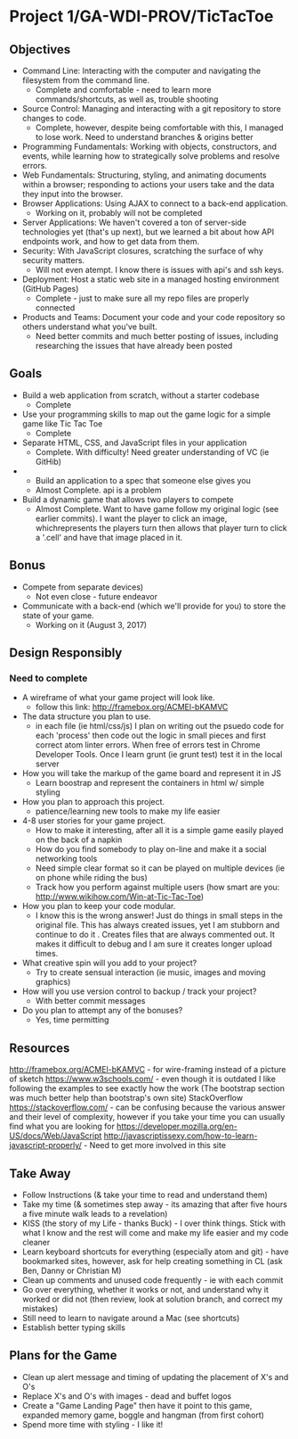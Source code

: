 # Project 1/GA-WDI-PROV/TicTacToe

## Objectives

- Command Line: Interacting with the computer and navigating the filesystem from the command line.
  * Complete and comfortable - need to learn more commands/shortcuts, as well as, trouble shooting
- Source Control: Managing and interacting with a git repository to store changes to code.
  * Complete, however, despite being comfortable with this, I managed to lose work.  Need to understand branches
  & origins better
- Programming Fundamentals: Working with objects, constructors, and events, while learning how to strategically solve problems and resolve errors.
- Web Fundamentals: Structuring, styling, and animating documents within a browser; responding to actions your users take and the data they input into the browser.
- Browser Applications: Using AJAX to connect to a back-end application.
  * Working on it, probably will not be completed
- Server Applications: We haven't covered a ton of server-side technologies yet (that's up next), but we learned a bit about how API endpoints work, and how to get data from them.
- Security: With JavaScript closures, scratching the surface of why security matters.
  * Will not even atempt.  I know there is issues with api's and ssh keys.
- Deployment: Host a static web site in a managed hosting environment (GitHub Pages)
  * Complete - just to make sure all my repo files are properly connected
- Products and Teams: Document your code and your code repository so others understand what you've built.
  * Need better commits and much better posting of issues, including researching the issues that have
  already been posted

## Goals

- Build a web application from scratch, without a starter codebase
  * Complete
- Use your programming skills to map out the game logic for a simple game like Tic Tac Toe
  * Complete
- Separate HTML, CSS, and JavaScript files in your application
  * Complete.  With difficulty!  Need greater understanding of VC (ie GitHib)
- - Build an application to a spec that someone else gives you
  * Almost Complete.  api is a problem
- Build a dynamic game that allows two players to compete
  * Almost Complete.  Want to have game follow my original logic (see earlier commits).
  I want the player to click an image, whichrepresents the players turn then allows that
  player turn to click a '.cell' and have that image placed in it.

## Bonus

- Compete from separate devices)
  * Not even close - future endeavor
- Communicate with a back-end (which we'll provide for you) to store the state of your game.
  * Working on it (August 3, 2017)

## Design Responsibly
### Need to complete

- A wireframe of what your game project will look like.
  * follow this link: http://framebox.org/ACMEl-bKAMVC
- The data structure you plan to use.
  * in each file (ie html/css/js) I plan on writing out the psuedo code for each 'process'
  then code out the logic in small pieces and first correct atom linter errors.  When free
  of errors test in Chrome Developer Tools.  Once I learn grunt (ie grunt test) test
  it in the local server
- How you will take the markup of the game board and represent it in JS
  * Learn boostrap and represent the containers in html w/ simple styling
- How you plan to approach this project.
  * patience/learning new tools to make my life easier
- 4-8 user stories for your game project.
  * How to make it interesting, after all it is a simple game easily played on the back of
  a napkin
  * How do you find somebody to play on-line and make it a social networking tools
  * Need simple clear format so it can be played on multiple devices (ie on phone
    while riding the bus)
  * Track how you perform against multiple users (how smart are you: http://www.wikihow.com/Win-at-Tic-Tac-Toe)
- How you plan to keep your code modular.
  * I know this is the wrong answer! Just do things in small steps in the original
  file.  This has always created issues, yet I am stubborn and continue to do it .
  Creates files that are always commented out.  It makes it difficult to debug and I
  am sure it creates longer upload times.
- What creative spin will you add to your project?
  * Try to create sensual interaction (ie music, images and moving graphics)
- How will you use version control to backup / track your project?
  * With better commit messages
- Do you plan to attempt any of the bonuses?
  * Yes, time permitting

## Resources

http://framebox.org/ACMEl-bKAMVC - for wire-framing instead of a picture of sketch
https://www.w3schools.com/ - even though it is outdated I like following the examples
to see exactly how the work (The bootstrap section was much better help than bootstrap's
own site)
StackOverflow https://stackoverflow.com/ - can be confusing because the various answer and their level of complexity,
however if you take your time you can usually find what you are looking for
https://developer.mozilla.org/en-US/docs/Web/JavaScript
http://javascriptissexy.com/how-to-learn-javascript-properly/ - Need to get more
involved in this site

## Take Away

 * Follow Instructions (& take your time to read and understand them)
 * Take my time (& sometimes step away - its amazing that after five hours a five minute walk
   leads to a revelation)
 * KISS (the story of my Life - thanks Buck) - I over think things.  Stick with
 what I know and the rest will come and make my life easier and my code cleaner
 * Learn keyboard shortcuts for everything (especially atom and git) - have bookmarked
 sites, however, ask for help creating something in CL (ask Ben, Danny or Christian M)
 * Clean up comments and unused code frequently - ie with each commit
 * Go over everything, whether it works or not, and understand why it worked or did not
 (then review, look at solution branch, and correct my mistakes)
 * Still need to learn to navigate around a Mac (see shortcuts)
 * Establish better typing skills

## Plans for the Game

  * Clean up alert message and timing of updating the placement of X's and O's
  * Replace X's and O's with images - dead and buffet logos
  * Create a "Game Landing Page" then have it point to this game, expanded memory game,
  boggle and hangman (from first cohort)
  * Spend more time with styling - I like it!
